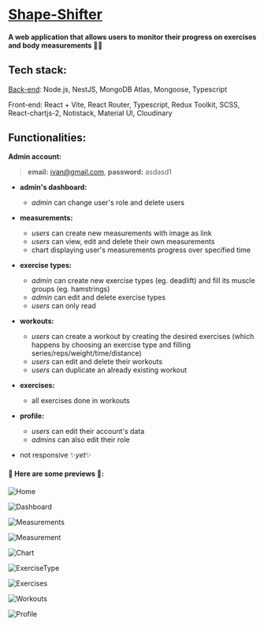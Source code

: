 # [Shape-Shifter](https://plamena-shape-shifter.netlify.app/)
#### A web application that allows users to monitor their progress on exercises and body measurements 💪🏻


## Tech stack:
[Back-end](https://github.com/Plamena37/shape-shifter-backend): Node.js, NestJS, MongoDB Atlas, Mongoose, Typescript

Front-end: React + Vite, React Router, Typescript, Redux Toolkit, SCSS, React-chartjs-2, Notistack, Material UI, Cloudinary



## Functionalities:

**Admin account:**
> **email:** ivan@gmail.com, **password:** asdasd1


- **admin's dashboard:** 
  - *admin* can change user's role and delete users 

- **measurements:**
  - *users* can create new measurements with image as link
  - *users* can view, edit and delete their own measurements
  - chart displaying user's measurements progress over specified time
 
- **exercise types:**
  - *admin* can create new exercise types (eg. deadlift) and fill its muscle groups (eg. hamstrings)
  - *admin* can edit and delete exercise types
  - *users* can only read
 
- **workouts:**
  - *users* can create a workout by creating the desired exercises (which happens by choosing an exercise type and filling series/reps/weight/time/distance)
  - *users* can edit and delete their workouts
  - *users* can duplicate an already existing workout
 
- **exercises:**
  - all exercises done in workouts 

- **profile:**
  - *users* can edit their account's data 
  - *admins* can also edit their role 

- not responsive ✨*yet*✨


#### 🔗 Here are some previews 📸:

![Home](https://i.imgur.com/LYehi1u.png)

![Dashboard](https://i.imgur.com/1FcaFmr.png)

![Measurements](https://i.imgur.com/JOchPlS.png)

![Measurement](https://i.imgur.com/3XrtaiQ.png)

![Chart](https://i.imgur.com/0msFg90.png)

![ExerciseType](https://i.imgur.com/Agb5xC5.png)

![Exercises](https://i.imgur.com/72KtMVh.png)

![Workouts](https://i.imgur.com/Y3KG2ii.png)

![Profile](https://i.imgur.com/CGfkY4o.png)






